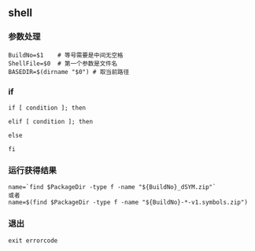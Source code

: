 ## shell

### 参数处理
```
BuildNo=$1    # 等号需要是中间无空格
ShellFile=$0  # 第一个参数是文件名
BASEDIR=$(dirname "$0") # 取当前路径

```


### if 
```
if [ condition ]; then

elif [ condition ]; then

else

fi
```

### 运行获得结果

```
name=`find $PackageDir -type f -name "${BuildNo}_dSYM.zip"`
或者
name=$(find $PackageDir -type f -name "${BuildNo}-*-v1.symbols.zip")
```

### 退出
`exit errorcode`